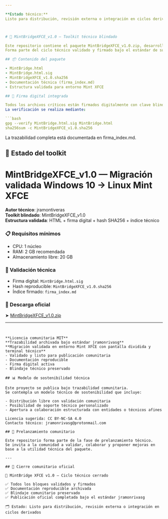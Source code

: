 ```yaml
---

**Estado técnico:**  
Listo para distribución, revisión externa o integración en ciclos derivados



# 🧱 MintBridgeXFCE_v1.0 – Toolkit técnico blindado

Este repositorio contiene el paquete MintBridgeXFCE_v1.0.zip, desarrollado bajo trazabilidad comunitaria, blindaje digital y documentación reproducible.  
Forma parte del ciclo técnico validado y firmado bajo el estándar de su autor “jramonrivasg”.

## 📦 Contenido del paquete

- MintBridge.html  
- MintBridge.html.sig  
- MintBridgeXFCE_v1.0.sha256  
- Documentación técnica (firma_index.md)  
- Estructura validada para entorno Mint XFCE

## 🔐 Firma digital integrada

Todos los archivos críticos están firmados digitalmente con clave blindada.  
La verificación se realiza mediante:

```bash
gpg --verify MintBridge.html.sig MintBridge.html
sha256sum -c MintBridgeXFCE_v1.0.sha256
```

La trazabilidad completa está documentada en firma_index.md.

## 📌 Estado del toolkit

# MintBridgeXFCE_v1.0 — Migración validada Windows 10 → Linux Mint XFCE

**Autor técnico**: jramontiveras  
**Toolkit blindado**: MintBridgeXFCE_v1.0  
**Estructura validada**: HTML + firma digital + hash SHA256 + índice técnico

### 📋 Requisitos mínimos
- CPU: 1 núcleo
- RAM: 2 GB recomendada
- Almacenamiento libre: 20 GB

### 🧪 Validación técnica
- Firma digital: `MintBridge.html.sig`
- Hash reproducible: `MintBridgeXFCE_v1.0.sha256`
- Índice firmado: `firma_index.md`

### 📎 Descarga oficial
➤ [MintBridgeXFCE_v1.0.zip](https://github.com/Jramone3/MintBridgeXFCE_v1.0/releases)

---
```


**Licencia comunitaria MIT**  
**Trazabilidad archivada bajo estándar jramonrivasg**  
**Migración validada en entorno Mint XFCE con pantalla dividida y terminal técnico**
- Validado y listo para publicación comunitaria  
- Documentación reproducible  
- Firma digital activa  
- Blindaje técnico preservado

## 📊 Modelo de sostenibilidad técnica

Este proyecto se publica bajo trazabilidad comunitaria.  
Se contempla un modelo técnico de sostenibilidad que incluye:

- Distribución libre con validación comunitaria  
- Posibilidad de soporte técnico personalizado  
- Apertura a colaboración estructurada con entidades o técnicos afines

Licencia sugerida: CC BY-NC-SA 4.0  
Contacto técnico: jramonrivasg@protonmail.com

## 📣 Prelanzamiento comunitario

Este repositorio forma parte de la fase de prelanzamiento técnico.  
Se invita a la comunidad a validar, colaborar y proponer mejoras en base a la utilidad técnica del paquete.

---

## 🧾 Cierre comunitario oficial

🧱 MintBridge XFCE v1.0 – Ciclo técnico cerrado

✅ Todos los bloques validados y firmados  
✅ Documentación reproducible archivada  
✅ Blindaje comunitario preservado  
✅ Publicación oficial completada bajo el estándar jramonrivasg

🗂️ Estado: Listo para distribución, revisión externa o integración en ciclos derivados
